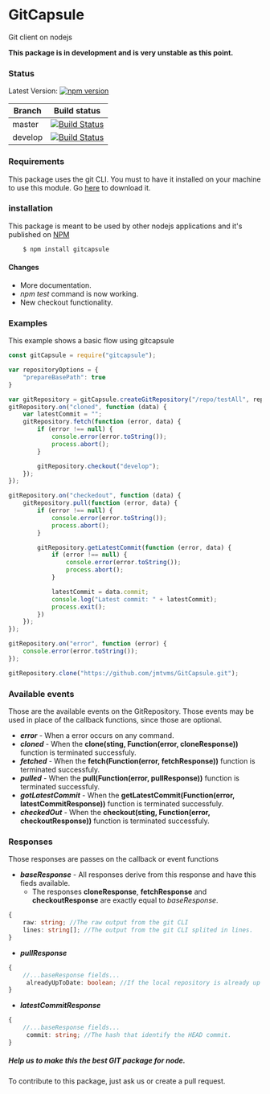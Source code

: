 # GitCapsule
Git client on nodejs

**This package is in development and is very unstable as this point.**

### Status
Latest Version: [![npm version](https://badge.fury.io/js/gitcapsule.svg)](https://badge.fury.io/js/gitcapsule)

| Branch   | Build status |
|----------|:------------:|
| master   | [![Build Status](https://travis-ci.org/jmtvms/GitCapsule.svg?branch=master)](https://travis-ci.org/jmtvms/GitCapsule)  |
| develop  | [![Build Status](https://travis-ci.org/jmtvms/GitCapsule.svg?branch=develop)](https://travis-ci.org/jmtvms/GitCapsule)  |

### Requirements
This package uses the git CLI. You must to have it installed on your machine to use this module. Go [here](https://git-scm.com/) to download it.

### installation   
This package is meant to be used by other nodejs applications and it's published on [NPM](https://www.npmjs.com/package/gitcapsule)   
```sh
    $ npm install gitcapsule
```

#### Changes
* More documentation.
* _npm test_ command is now working.
* New checkout functionality.

### Examples
This example shows a basic flow using gitcapsule
```javascript
const gitCapsule = require("gitcapsule");

var repositoryOptions = {
    "prepareBasePath": true
}

var gitRepository = gitCapsule.createGitRepository("/repo/testAll", repositoryOptions)
gitRepository.on("cloned", function (data) {
    var latestCommit = "";
    gitRepository.fetch(function (error, data) {
        if (error !== null) {
            console.error(error.toString());
            process.abort();
        }

        gitRepository.checkout("develop");
    });
});

gitRepository.on("checkedout", function (data) {
    gitRepository.pull(function (error, data) {
        if (error !== null) {
            console.error(error.toString());
            process.abort();
        }

        gitRepository.getLatestCommit(function (error, data) {
            if (error !== null) {
                console.error(error.toString());
                process.abort();
            }

            latestCommit = data.commit;
            console.log("Latest commit: " + latestCommit);
            process.exit();
        })
    });
});

gitRepository.on("error", function (error) {
    console.error(error.toString());
});

gitRepository.clone("https://github.com/jmtvms/GitCapsule.git");
```

### Available events
Those are the available events on the GitRepository. Those events may be used in place of the callback functions, since those are optional.
* _**error**_ - When a error occurs on any command.
* _**cloned**_ - When the **clone(sting, Function(error, cloneResponse))** function is terminated successfuly.
* _**fetched**_ - When the **fetch(Function(error, fetchResponse))** function is terminated successfuly.
* _**pulled**_ - When the **pull(Function(error, pullResponse))** function is terminated successfuly.
* _**gotLatestCommit**_ - When the **getLatestCommit(Function(error, latestCommitResponse))** function is terminated successfuly.
* _**checkedOut**_ - When the **checkout(sting, Function(error, checkoutResponse))** function is terminated successfuly.

### Responses
Those responses are passes on the callback or event functions
* _**baseResponse**_ - All responses derive from this response and have this fieds available.
    * The responses **cloneResponse**, **fetchResponse** and **checkoutResponse** are exactly equal to _baseResponse_.
```typescript
{
    raw: string; //The raw output from the git CLI
    lines: string[]; //The output from the git CLI splited in lines.
}
```
* _**pullResponse**_
```typescript
{
    //...baseResponse fields...
     alreadyUpToDate: boolean; //If the local repository is already up to date with the remote.
}
```
* _**latestCommitResponse**_
```typescript
{
    //...baseResponse fields...
     commit: string; //The hash that identify the HEAD commit.
}
```

##### Help us to make this the best GIT package for node.   
To contribute to this package, just ask us or create a pull request.
